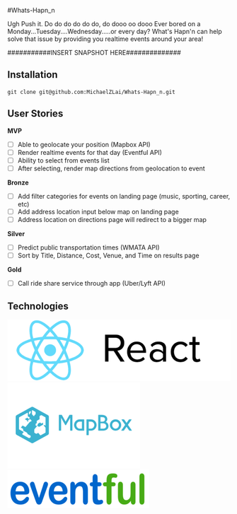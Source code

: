 #Whats-Hapn_n

Ugh Push it. Do do do do do do, do dooo oo dooo Ever bored on a Monday...Tuesday....Wednesday.....or every day? What's Hapn'n can help solve that issue by providing you realtime events around your area!

###########INSERT SNAPSHOT HERE##############

## Installation

```
git clone git@github.com:MichaelZLai/Whats-Hapn_n.git

```

## User Stories

**MVP**
- [ ] Able to geolocate your position (Mapbox API)
- [ ] Render realtime events for that day (Eventful API)
- [ ] Ability to select from events list
- [ ] After selecting, render map directions from geolocation to event

**Bronze**
- [ ] Add filter categories for events on landing page (music, sporting, career, etc)
- [ ] Add address location input below map on landing page
- [ ] Address location on directions page will redirect to a bigger map

**Silver**
- [ ] Predict public transportation times (WMATA API)
- [ ] Sort by Title, Distance, Cost, Venue, and Time on results page

**Gold**
- [ ] Call ride share service through app (Uber/Lyft API)


## Technologies
![react](./images/react.png)
![mapbox](./images/mapbox.png)
![eventful](./images/eventful.png)
